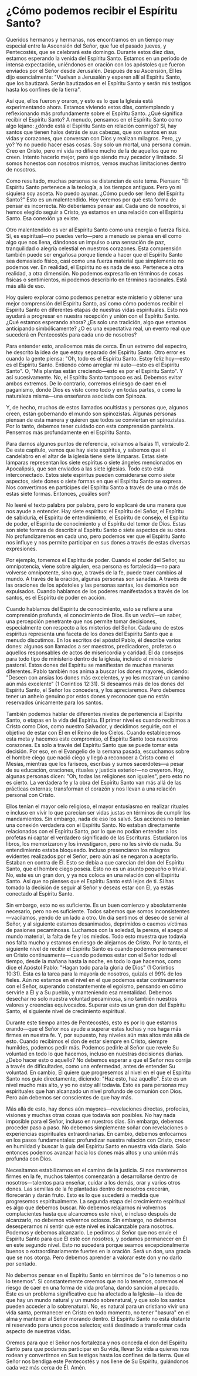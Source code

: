 # ¿Cómo podemos recibir el Espíritu Santo?  

Queridos hermanos y hermanas, nos encontramos en un tiempo muy especial entre la Ascensión del Señor, que fue el pasado jueves, y Pentecostés, que se celebrará este domingo. Durante estos diez días, estamos esperando la venida del Espíritu Santo. Estamos en un período de intensa expectación, uniéndonos en oración con los apóstoles que fueron enviados por el Señor desde Jerusalén. Después de su Ascensión, Él les dijo esencialmente: "Vuelvan a Jerusalén y esperen allí al Espíritu Santo, que los bautizará. Serán bautizados en el Espíritu Santo y serán mis testigos hasta los confines de la tierra".

Así que, ellos fueron y oraron, y esto es lo que la Iglesia está experimentando ahora. Estamos viviendo estos días, contemplando y reflexionando más profundamente sobre el Espíritu Santo. ¿Qué significa recibir el Espíritu Santo? A menudo, pensamos en el Espíritu Santo como algo lejano: ¿dónde está el Espíritu Santo en relación conmigo? Sí, hay santos que tienen halos detrás de sus cabezas, que son santos en sus vidas y corazones, que conversan con Dios y realizan milagros. Pero, ¿y yo? Yo no puedo hacer esas cosas. Soy solo un mortal, una persona común. Creo en Cristo, pero mi vida no difiere mucho de la de aquellos que no creen. Intento hacerlo mejor, pero sigo siendo muy pecador y limitado. Si somos honestos con nosotros mismos, vemos muchas limitaciones dentro de nosotros.

Como resultado, muchas personas se distancian de este tema. Piensan: "El Espíritu Santo pertenece a la teología, a los tiempos antiguos. Pero yo ni siquiera soy asceta. No puedo ayunar. ¿Cómo puedo ser lleno del Espíritu Santo?" Esto es un malentendido. Hoy veremos por qué esta forma de pensar es incorrecta. No deberíamos pensar así. Cada uno de nosotros, si hemos elegido seguir a Cristo, ya estamos en una relación con el Espíritu Santo. Esa conexión ya existe.

Otro malentendido es ver al Espíritu Santo como una energía o fuerza física. Sí, es espiritual—no puedes verlo—pero a menudo se piensa en él como algo que nos llena, dándonos un impulso o una sensación de paz, tranquilidad o alegría celestial en nuestros corazones. Esta comprensión también puede ser engañosa porque tiende a hacer que el Espíritu Santo sea demasiado físico, casi como una fuerza material que simplemente no podemos ver. En realidad, el Espíritu no es nada de eso. Pertenece a otra realidad, a otra dimensión. No podemos expresarlo en términos de cosas físicas o sentimientos, ni podemos describirlo en términos racionales. Está más allá de eso.

Hoy quiero explorar cómo podemos penetrar este misterio y obtener una mejor comprensión del Espíritu Santo, así como cómo podemos recibir el Espíritu Santo en diferentes etapas de nuestras vidas espirituales. Esto nos ayudará a progresar en nuestra recepción y unión con el Espíritu Santo. ¿Qué estamos esperando ahora? ¿Es solo una tradición, algo que estamos anticipando simbólicamente? ¿O es una expectativa real, un evento real que sucederá en Pentecostés para cada uno de nosotros?

Para entender esto, analicemos más de cerca. En un extremo del espectro, he descrito la idea de que estoy separado del Espíritu Santo. Otro error es cuando la gente piensa: "Oh, todo es el Espíritu Santo. Estoy feliz hoy—esto es el Espíritu Santo. Entiendo cómo arreglar mi auto—esto es el Espíritu Santo". O, "Mis plantas están creciendo—esto es por el Espíritu Santo". Y así sucesivamente. No, el Espíritu Santo tampoco es así. Debemos evitar ambos extremos. De lo contrario, corremos el riesgo de caer en el paganismo, donde Dios es visto como todo y en todas partes, o como la naturaleza misma—una enseñanza asociada con Spinoza.

Y, de hecho, muchos de estos llamados ocultistas y personas que, algunos creen, están gobernando el mundo son spinozistas. Algunas personas piensan de esta manera y quieren que todos se conviertan en spinozistas. Por lo tanto, debemos tener cuidado con esta comprensión panteísta. Pensemos más profundamente en el Espíritu Santo.

Para darnos algunos puntos de referencia, volvamos a Isaías 11, versículo 2. De este capítulo, vemos que hay siete espíritus, y sabemos que el candelabro en el altar de la iglesia tiene siete lámparas. Estas siete lámparas representan los siete espíritus o siete ángeles mencionados en Apocalipsis, que son enviados a las siete iglesias. Todo esto está interconectado. Estos siete espíritus pueden considerarse como siete aspectos, siete dones o siete formas en que el Espíritu Santo se expresa. Nos convertimos en partícipes del Espíritu Santo a través de una o más de estas siete formas. Entonces, ¿cuáles son?

No leeré el texto palabra por palabra, pero lo explicaré de una manera que nos ayude a entender. Hay siete espíritus: el Espíritu del Señor, el Espíritu de sabiduría, el Espíritu de entendimiento, el Espíritu de consejo, el Espíritu de poder, el Espíritu de conocimiento y el Espíritu del temor de Dios. Estas son siete formas de describir al Espíritu Santo o siete aspectos de su obra. No profundizaremos en cada uno, pero podemos ver que el Espíritu Santo nos influye y nos permite participar en sus dones a través de estas diversas expresiones.

Por ejemplo, tomemos el Espíritu de poder. Cuando el poder del Señor, su omnipotencia, viene sobre alguien, esa persona es fortalecida—no para volverse omnipotente, sino que, a través de la fe, puede traer cambios al mundo. A través de la oración, algunas personas son sanadas. A través de las oraciones de los apóstoles y las personas santas, los demonios son expulsados. Cuando hablamos de los poderes manifestados a través de los santos, es el Espíritu de poder en acción.

Cuando hablamos del Espíritu de conocimiento, esto se refiere a una comprensión profunda, el conocimiento de Dios. Es un *vedini*—un saber, una percepción penetrante que nos permite tomar decisiones, especialmente con respecto a los misterios del Señor. Cada uno de estos espíritus representa una faceta de los dones del Espíritu Santo que a menudo discutimos. En los escritos del apóstol Pablo, él describe varios dones: algunos son llamados a ser maestros, predicadores, profetas o aquellos responsables de actos de misericordia y caridad. Él da consejos para todo tipo de ministerio dentro de la iglesia, incluido el ministerio pastoral. Estos dones del Espíritu se manifiestan de muchas maneras diferentes. Pablo también nos anima a buscar los dones mayores, diciendo: "Deseen con ansias los dones más excelentes, y yo les mostraré un camino aún más excelente" (1 Corintios 12:31). Si deseamos más de los dones del Espíritu Santo, el Señor los concederá, y los apreciaremos. Pero debemos tener un anhelo genuino por estos dones y reconocer que no están reservados únicamente para los santos.

También podemos hablar de diferentes niveles de pertenencia al Espíritu Santo, o etapas en la vida del Espíritu. El primer nivel es cuando recibimos a Cristo como Dios, como nuestro Salvador, y decidimos seguirle, con el objetivo de estar con Él en el Reino de los Cielos. Cuando establecemos esta meta y hacemos este compromiso, el Espíritu Santo toca nuestros corazones. Es solo a través del Espíritu Santo que se puede tomar esta decisión. Por eso, en el Evangelio de la semana pasada, escuchamos sobre el hombre ciego que nació ciego y llegó a reconocer a Cristo como el Mesías, mientras que los fariseos, escribas y sumos sacerdotes—a pesar de su educación, oraciones, rituales y justicia exterior—no creyeron. Hoy, algunas personas dicen: "Oh, todas las religiones son iguales", pero esto no es cierto. La verdadera fe y la obra del Espíritu Santo van más allá de las prácticas externas; transforman el corazón y nos llevan a una relación personal con Cristo.

Ellos tenían el mayor celo religioso, el mayor entusiasmo en realizar rituales e incluso en vivir lo que parecían ser vidas justas en términos de cumplir los mandamientos. Sin embargo, nada de eso los salvó. Sus acciones no tenían una conexión verdadera con el Espíritu Santo. No estaban directamente relacionados con el Espíritu Santo, por lo que no podían entender a los profetas ni captar el verdadero significado de las Escrituras. Estudiaron los libros, los memorizaron y los investigaron, pero no les sirvió de nada. Su entendimiento estaba bloqueado. Incluso presenciaron los milagros evidentes realizados por el Señor, pero aún así se negaron a aceptarlo. Estaban en contra de Él. Esto se debía a que carecían del don del Espíritu Santo, que el hombre ciego poseía. Esto no es un asunto pequeño o trivial. No, este es un gran don, y ya nos coloca en una relación con el Espíritu Santo. Así que no pienses que el Espíritu Santo está lejos de ti. Si has tomado la decisión de seguir al Señor y deseas estar con Él, ya estás conectado al Espíritu Santo.

Sin embargo, esto no es suficiente. Es un buen comienzo y absolutamente necesario, pero no es suficiente. Todos sabemos que somos inconsistentes—vacilamos, yendo de un lado a otro. Un día sentimos el deseo de servir al Señor, y al siguiente estamos desanimados, deprimidos o caemos víctimas de pasiones pecaminosas. Luchamos con la soledad, la pereza, el apego al mundo material, la falta de fe y los miedos. Todo esto muestra que todavía nos falta mucho y estamos en riesgo de alejarnos de Cristo. Por lo tanto, el siguiente nivel de recibir el Espíritu Santo es cuando podemos permanecer en Cristo continuamente—cuando podemos estar con el Señor todo el tiempo, desde la mañana hasta la noche, en todo lo que hacemos, como dice el Apóstol Pablo: "Hagan todo para la gloria de Dios" (1 Corintios 10:31). Esta es la tarea para la mayoría de nosotros, quizás el 99% de los fieles. Aún no estamos en el nivel en el que podemos estar continuamente con el Señor, superando constantemente el egoísmo, pensando en cómo servirle a Él y a Su pueblo, y manteniendo esa mentalidad. Debemos desechar no solo nuestra voluntad pecaminosa, sino también nuestros valores y creencias equivocados. Superar esto es un gran don del Espíritu Santo, el siguiente nivel de crecimiento espiritual.

Durante este tiempo antes de Pentecostés, esto es por lo que estamos orando—que el Señor nos ayude a superar estas luchas y nos haga más firmes en nuestra fe. Y, por supuesto, hay niveles aún más altos más allá de esto. Cuando recibimos el don de estar siempre en Cristo, siempre humildes, podemos pedir más. Podemos pedirle al Señor que revele Su voluntad en todo lo que hacemos, incluso en nuestras decisiones diarias. ¿Debo hacer esto o aquello? No debemos esperar a que el Señor nos corrija a través de dificultades, como una enfermedad, antes de entender Su voluntad. En cambio, Él quiere que progresemos al nivel en el que el Espíritu Santo nos guíe directamente, diciendo: "Haz esto, haz aquello". Este es un nivel mucho más alto, y yo no estoy allí todavía. Esto es para personas muy espirituales que han alcanzado un nivel profundo de comunión con Dios. Pero aún debemos ser conscientes de que hay más.

Más allá de esto, hay dones aún mayores—revelaciones directas, profecías, visiones y muchas otras cosas que todavía son posibles. No hay nada imposible para el Señor, incluso en nuestros días. Sin embargo, debemos proceder paso a paso. No debemos simplemente soñar con revelaciones o experiencias espirituales extraordinarias. En cambio, debemos enfocarnos en los pasos fundamentales: profundizar nuestra relación con Cristo, crecer en humildad y buscar la guía del Espíritu Santo en nuestra vida diaria. Solo entonces podemos avanzar hacia los dones más altos y una unión más profunda con Dios.

Necesitamos estabilizarnos en el camino de la justicia. Si nos mantenemos firmes en la fe, muchos talentos comenzarán a desarrollarse dentro de nosotros—talentos para enseñar, cuidar a los demás, orar y varios otros dones. Las semillas de la fe plantadas dentro de nosotros crecerán, florecerán y darán fruto. Esto es lo que sucederá a medida que progresemos espiritualmente. La segunda etapa del crecimiento espiritual es algo que debemos buscar. No debemos relajarnos ni volvernos complacientes hasta que alcancemos este nivel, e incluso después de alcanzarlo, no debemos volvernos ociosos. Sin embargo, no debemos desesperarnos ni sentir que este nivel es inalcanzable para nosotros. Podemos y debemos alcanzarlo. Le pedimos al Señor que nos envíe el Espíritu Santo para que Él esté con nosotros, y podamos permanecer en Él en este segundo nivel. Esto no sucederá porque seamos excepcionalmente buenos o extraordinariamente fuertes en la oración. Será un don, una gracia que se nos otorga. Pero debemos aprender a valorar este don y no darlo por sentado.

No debemos pensar en el Espíritu Santo en términos de "o lo tenemos o no lo tenemos". Si constantemente creemos que no lo tenemos, corremos el riesgo de caer en una forma de vida profana, dando sanción al pecado. Este es un problema significativo que ha afectado a la Iglesia—la idea de que hay un mundo natural y un mundo sobrenatural, y que solo los santos pueden acceder a lo sobrenatural. No, es natural para un cristiano vivir una vida santa, permanecer en Cristo en todo momento, no tener "basura" en el alma y mantener al Señor morando dentro. El Espíritu Santo no está distante ni reservado para unos pocos selectos; está destinado a transformar cada aspecto de nuestras vidas.

Oremos para que el Señor nos fortalezca y nos conceda el don del Espíritu Santo para que podamos participar en Su vida, llevar Su vida a quienes nos rodean y convertirnos en Sus testigos hasta los confines de la tierra. Que el Señor nos bendiga este Pentecostés y nos llene de Su Espíritu, guiándonos cada vez más cerca de Él. Amén.

